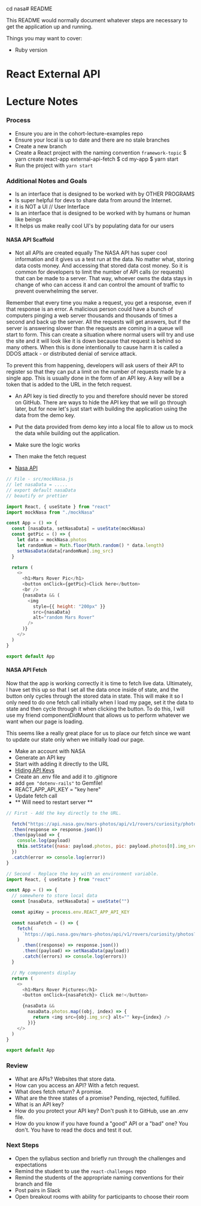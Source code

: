 cd nasa# README

This README would normally document whatever steps are necessary to get the
application up and running.

Things you may want to cover:

- Ruby version

# React External API

# Lecture Notes

### Process

- Ensure you are in the cohort-lecture-examples repo
- Ensure your local is up to date and there are no stale branches
- Create a new branch
- Create a React project with the naming convention `framework-topic`
  $ yarn create react-app external-api-fetch
  $ cd my-app
  $ yarn start
- Run the project with `yarn start`

### Additional Notes and Goals

- Is an interface that is designed to be worked with by OTHER PROGRAMS
- Is super helpful for devs to share data from around the Internet.
- it is NOT a UI // User Interface
- Is an interface that is designed to be worked with by humans or human like beings
- It helps us make really cool UI's by populating data for our users

#### NASA API Scaffold

- Not all APIs are created equally
  The NASA API has super cool information and it gives us a test run at the data. No matter what, storing data costs money. And accessing that stored data cost money. So it is common for developers to limit the number of API calls (or requests) that can be made to a server. That way, whoever owns the data stays in change of who can access it and can control the amount of traffic to prevent overwhelming the server.

Remember that every time you make a request, you get a response, even if that response is an error. A malicious person could have a bunch of computers pinging a web server thousands and thousands of times a second and back up the server. All the requests will get answers, but if the server is answering slower than the requests are coming in a queue will start to form. This can create a situation where normal users will try and use the site and it will look like it is down because that request is behind so many others. When this is done intentionally to cause harm it is called a DDOS attack - or distributed denial of service attack.

To prevent this from happening, developers will ask users of their API to register so that they can put a limit on the number of requests made by a single app. This is usually done in the form of an API key. A key will be a token that is added to the URL in the fetch request.

- An API key is tied directly to you and therefore should never be stored on GitHub. There are ways to hide the API key that we will go through later, but for now let's just start with building the application using the data from the demo key.

- Put the data provided from demo key into a local file to allow us to mock the data while building out the application.
- Make sure the logic works
- Then make the fetch request
- [Nasa API](https://api.nasa.gov/)

```javascript
// File - src/mockNasa.js
// let nasaData = .....
// export default nasaData
// beautify or prettier

import React, { useState } from "react"
import mockNasa from "./mockNasa"

const App = () => {
  const [nasaData, setNasaData] = useState(mockNasa)
  const getPic = () => {
    let data = mockNasa.photos
    let randomNum = Math.floor(Math.random() * data.length)
    setNasaData(data[randomNum].img_src)
  }

  return (
    <>
      <h1>Mars Rover Pic</h1>
      <button onClick={getPic}>Click here</button>
      <br />
      {nasaData && (
        <img
          style={{ height: "200px" }}
          src={nasaData}
          alt="random Mars Rover"
        />
      )}
    </>
  )
}

export default App
```

#### NASA API Fetch

Now that the app is working correctly it is time to fetch live data. Ultimately, I have set this up so that I set all the data once inside of state, and the button only cycles through the stored data in state. This will make it so I only need to do one fetch call initially when I load my page, set it the data to state and then cycle through it when clicking the button. To do this, I will use my friend componentDidMount that allows us to perform whatever we want when our page is loading.

This seems like a really great place for us to place our fetch since we want to update our state only when we initially load our page.

- Make an account with NASA
- Generate an API key
- Start with adding it directly to the URL
- [Hiding API Keys](https://www.pluralsight.com/guides/hiding-secret-keys-in-create-react-app)
- Create an .env file and add it to .gitignore
- add `gem "dotenv-rails"` to Gemfile!
- REACT_APP_API_KEY = "key here"
- Update fetch call
- ** Will need to restart server **

```javascript
// First - Add the key directly to the URL.

  fetch("https://api.nasa.gov/mars-photos/api/v1/rovers/curiosity/photos?sol=1500&api_key=long-string-of-characters-here")
  .then(response => response.json())
  .then(payload => {
    console.log(payload)
    this.setState({nasa: payload.photos, pic: payload.photos[0].img_src})
  })
  .catch(error => console.log(error))
}
```

```javascript
// Second - Replace the key with an environment variable.
import React, { useState } from "react"

const App = () => {
  // somewhere to store local data
  const [nasaData, setNasaData] = useState("")

  const apiKey = process.env.REACT_APP_API_KEY

  const nasaFetch = () => {
    fetch(
      `https://api.nasa.gov/mars-photos/api/v1/rovers/curiosity/photos?sol=1000&api_key=${apiKey}`
    )
      .then((response) => response.json())
      .then((payload) => setNasaData(payload))
      .catch((errors) => console.log(errors))
  }

  // My components display
  return (
    <>
      <h1>Mars Rover Pictures</h1>
      <button onClick={nasaFetch}> Click me!</button>

      {nasaData &&
        nasaData.photos.map((obj, index) => {
          return <img src={obj.img_src} alt="" key={index} />
        })}
    </>
  )
}

export default App
```

### Review

- What are APIs? Websites that store data.
- How can you access an API? With a fetch request.
- What does fetch return? A promise.
- What are the three states of a promise? Pending, rejected, fulfilled.
- What is an API key?
- How do you protect your API key? Don't push it to GitHub, use an .env file.
- How do you know if you have found a "good" API or a "bad" one? You don't. You have to read the docs and test it out.

### Next Steps

- Open the syllabus section and briefly run through the challenges and expectations
- Remind the student to use the `react-challenges` repo
- Remind the students of the appropriate naming conventions for their branch and file
- Post pairs in Slack
- Open breakout rooms with ability for participants to choose their room
